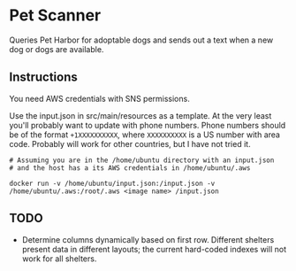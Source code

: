 # Pet Scanner

Queries Pet Harbor for adoptable dogs and sends out a text
when a new dog or dogs are available.

## Instructions

You need AWS credentials with SNS permissions.

Use the input.json in src/main/resources as a template. At
the very least you'll probably want to update with phone numbers.
Phone numbers should be of the format `+1XXXXXXXXXX`, where `XXXXXXXXXX`
is a US number with area code. Probably will work for other countries,
but I have not tried it.

```shell script
# Assuming you are in the /home/ubuntu directory with an input.json
# and the host has a its AWS credentials in /home/ubuntu/.aws

docker run -v /home/ubuntu/input.json:/input.json -v /home/ubuntu/.aws:/root/.aws <image name> /input.json
```

## TODO

* Determine columns dynamically based on first row. Different
shelters present data in different layouts; the current
hard-coded indexes will not work for all shelters.